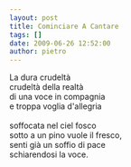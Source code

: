 ```yaml
---
layout: post
title: Cominciare A Cantare
tags: []
date: 2009-06-26 12:52:00
author: pietro
---
```

La dura crudeltà<br/>crudeltà della realtà<br/>di una voce in compagnia<br/>e troppa voglia d'allegria<br/><br/>soffocata nel ciel fosco<br/>sotto a un pino vuole il fresco,<br/>senti già un soffio di pace<br/>schiarendosi la voce.
